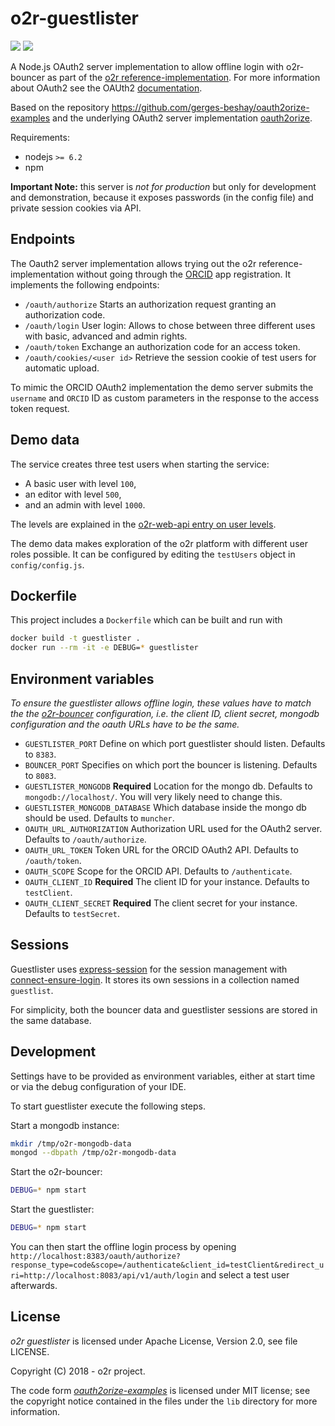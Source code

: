 # o2r-guestlister

[![](https://images.microbadger.com/badges/image/o2rproject/o2r-guestlister.svg)](https://microbadger.com/images/o2rproject/o2r-guestlister "Get your own image badge on microbadger.com") [![](https://images.microbadger.com/badges/version/o2rproject/o2r-guestlister.svg)](https://microbadger.com/images/o2rproject/o2r-guestlister "Get your own version badge on microbadger.com")

A Node.js OAuth2 server implementation to allow offline login with o2r-bouncer as part of the [o2r reference-implementation](https://github.com/o2r-project/reference-implementation).
For more information about OAuth2 see the OAUth2 [documentation](https://oauth.net/2/).

Based on the repository https://github.com/gerges-beshay/oauth2orize-examples and the underlying OAuth2 server implementation [oauth2orize](https://www.npmjs.com/package/oauth2orize).

Requirements:

- nodejs `>= 6.2`
- npm

**Important Note:** this server is _not for production_ but only for development and demonstration, because it exposes passwords (in the config file) and private session cookies via API.

## Endpoints

The Oauth2 server implementation allows trying out the o2r reference-implementation without going through the [ORCID](https://orcid.org/) app registration. It implements the following endpoints:

* `/oauth/authorize` Starts an authorization request granting an authorization code.
* `/oauth/login` User login: Allows to chose between three different uses with basic, advanced and admin rights.
* `/oauth/token` Exchange an authorization code for an access token.
* `/oauth/cookies/<user id>` Retrieve the session cookie of test users for automatic upload.

To mimic the ORCID OAuth2 implementation the demo server submits the `username` and `ORCID` ID as custom parameters in the response to the access token request.

## Demo data

The service creates three test users when starting the service:
 
* A basic user with level `100`,
* an editor with level `500`,
* and an admin with level `1000`.

The levels are explained in the [o2r-web-api entry on user levels](http://o2r.info/o2r-web-api/user/#user-levels).

The demo data makes exploration of the o2r platform with different user roles possible.
It can be configured by editing the `testUsers` object in `config/config.js`.

## Dockerfile

This project includes a `Dockerfile` which can be built and run with

```bash
docker build -t guestlister .
docker run --rm -it -e DEBUG=* guestlister
```

## Environment variables

*To ensure the guestlister allows offline login, these values have to match the  the [o2r-bouncer](https://github.com/o2r-project/o2r-bouncer#available-environment-variables) configuration, i.e. the client ID, client secret, mongodb configuration and the oauth URLs have to be the same.*

* `GUESTLISTER_PORT`
  Define on which port guestlister should listen. Defaults to `8383`.
* `BOUNCER_PORT`
  Specifies on which port the bouncer is listening. Defaults to `8083`.
* `GUESTLISTER_MONGODB` __Required__
  Location for the mongo db. Defaults to `mongodb://localhost/`. You will very likely need to change this.
* `GUESTLISTER_MONGODB_DATABASE`
  Which database inside the mongo db should be used. Defaults to `muncher`.
* `OAUTH_URL_AUTHORIZATION`
  Authorization URL used for the OAuth2 server. Defaults to `/oauth/authorize`.
* `OAUTH_URL_TOKEN`
  Token URL for the ORCID OAuth2 API. Defaults to `/oauth/token`.
* `OAUTH_SCOPE`
  Scope for the ORCID API. Defaults to `/authenticate`.
* `OAUTH_CLIENT_ID` __Required__
  The client ID for your instance. Defaults to `testClient`.
* `OAUTH_CLIENT_SECRET` __Required__
  The client secret for your instance. Defaults to `testSecret`.
  
## Sessions

Guestlister uses [express-session](https://github.com/expressjs/session) for the session management with [connect-ensure-login](https://github.com/jaredhanson/connect-ensure-login). It stores its own sessions in a collection named `guestlist`.

For simplicity, both the bouncer data and guestlister sessions are stored in the same database.
  
## Development

Settings have to be provided as environment variables, either at start time or via the debug configuration of your IDE.

To start guestlister execute the following steps.

Start a mongodb instance:

```bash
mkdir /tmp/o2r-mongodb-data
mongod --dbpath /tmp/o2r-mongodb-data
```

Start the o2r-bouncer:

```bash
DEBUG=* npm start
```

Start the guestlister:

```bash
DEBUG=* npm start
```

You can then start the offline login process by opening `http://localhost:8383/oauth/authorize?response_type=code&scope=/authenticate&client_id=testClient&redirect_uri=http://localhost:8083/api/v1/auth/login` and select a test user afterwards.

## License

*o2r guestlister* is licensed under Apache License, Version 2.0, see file LICENSE.

Copyright (C) 2018 - o2r project.

The code form [*oauth2orize-examples*](https://github.com/gerges-beshay/oauth2orize-examples) is licensed under MIT license; see the copyright notice contained in the files under the `lib` directory for more information.
